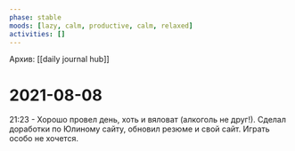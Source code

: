 ```yaml
---
phase: stable
moods: [lazy, calm, productive, calm, relaxed]
activities: []
---
```

Архив: [[daily journal hub]]
# 2021-08-08



21:23 - Хорошо провел день, хоть и вяловат (алкоголь не друг!). Сделал доработки по Юлиному сайту, обновил резюме и свой сайт. Играть особо не хочется. 